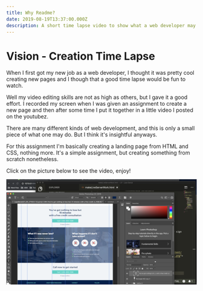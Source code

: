 ```yaml
---
title: Why Readme?
date: 2019-08-19T13:37:00.000Z
description: A short time lapse video to show what a web developer may do in his/her daily job.
---
```

# Vision - Creation Time Lapse

When I first got my new job as a web developer, I thought it was pretty cool creating new pages and I though that a good time lapse would be fun to watch. 

Well my video editing skills are not as high as others, but I gave it a good effort. I recorded my screen when I was given an assignment to create a new page and then after some time I put it together in a little video I posted on the youtubez.

There are many different kinds of web development, and this is only a small piece of what one may do. But I think it's insightful anyways.

For this assignment I'm basically creating a landing page from HTML and CSS, nothing more. It's a simple assignment, but creating something from scratch nonetheless.

Click on the picture below to see the video, enjoy!

[![Select HTML Elements](./images/whatDoWebDevsDo.png "Select HTML Elements")](https://youtu.be/WVQKmfUrWsk "Youtube")
